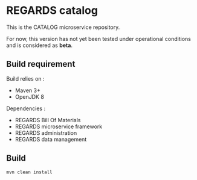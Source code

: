 # REGARDS catalog

This is the CATALOG microservice repository.

For now, this version has not yet been tested under operational conditions and is considered as **beta**.

## Build requirement

Build relies on :
* Maven 3+
* OpenJDK 8

Dependencies : 
* REGARDS Bill Of Materials
* REGARDS microservice framework
* REGARDS administration
* REGARDS data management

## Build

```shell
mvn clean install
```
